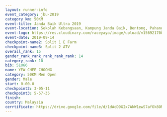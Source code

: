 ```yaml
---
layout: runner-info 
event_category: jbu-2019 
category_km: 50KM 
event-title: Janda Baik Ultra 2019 
event-location: Sekolah Kebangsaan, Kampung Janda Baik, Bentong, Pahang, Malaysia 
event-logo: https://res.cloudinary.com/raceyaya/image/upload/v1569217009/logo/janda-baik_vch1pc.jpg 
event-date: 2019-09-14 
checkpoint-name2: Split 1 E Farm 
checkpoint-name3: Split 2 ATV 
overall_rank: 15
gender_rank_rank_rank_rank_rank: 14
category_rank: 10
bib: 51066
name: YEW CHEE CHOONG
category: 50KM Men Open
gender: Male
start: 0-00.0
checkpoint2: 3-05-11
checkpoint3: 5-57-35
finish: 
country: Malaysia
cerrtificate: https://drive.google.com/file/d/1dAcD9GIx7AkW1ewS7afOk8OMUqOpk2mL/view?usp=sharing
---
```


